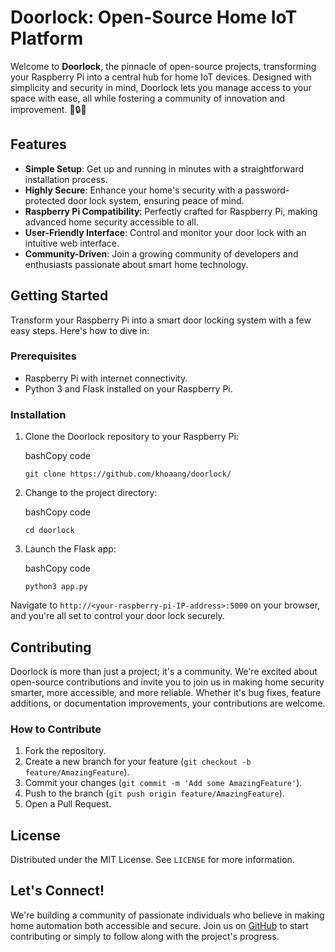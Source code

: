 Doorlock: Open-Source Home IoT Platform
=======================================

Welcome to **Doorlock**, the pinnacle of open-source projects, transforming your Raspberry Pi into a central hub for home IoT devices. Designed with simplicity and security in mind, Doorlock lets you manage access to your space with ease, all while fostering a community of innovation and improvement. 🚪🔒✨

Features
--------

*   **Simple Setup**: Get up and running in minutes with a straightforward installation process.
*   **Highly Secure**: Enhance your home's security with a password-protected door lock system, ensuring peace of mind.
*   **Raspberry Pi Compatibility**: Perfectly crafted for Raspberry Pi, making advanced home security accessible to all.
*   **User-Friendly Interface**: Control and monitor your door lock with an intuitive web interface.
*   **Community-Driven**: Join a growing community of developers and enthusiasts passionate about smart home technology.

Getting Started
---------------

Transform your Raspberry Pi into a smart door locking system with a few easy steps. Here's how to dive in:

### Prerequisites

*   Raspberry Pi with internet connectivity.
*   Python 3 and Flask installed on your Raspberry Pi.

### Installation

1.  Clone the Doorlock repository to your Raspberry Pi:
    
    bashCopy code
    
    `git clone https://github.com/khoaang/doorlock/`
    
2.  Change to the project directory:
    
    bashCopy code
    
    `cd doorlock`
    
3.  Launch the Flask app:
    
    bashCopy code
    
    `python3 app.py`
    

Navigate to `http://<your-raspberry-pi-IP-address>:5000` on your browser, and you're all set to control your door lock securely.

Contributing
------------

Doorlock is more than just a project; it's a community. We're excited about open-source contributions and invite you to join us in making home security smarter, more accessible, and more reliable. Whether it's bug fixes, feature additions, or documentation improvements, your contributions are welcome.

### How to Contribute

1.  Fork the repository.
2.  Create a new branch for your feature (`git checkout -b feature/AmazingFeature`).
3.  Commit your changes (`git commit -m 'Add some AmazingFeature'`).
4.  Push to the branch (`git push origin feature/AmazingFeature`).
5.  Open a Pull Request.

License
-------

Distributed under the MIT License. See `LICENSE` for more information.

Let's Connect!
--------------

We're building a community of passionate individuals who believe in making home automation both accessible and secure. Join us on [GitHub](https://github.com/khoaang/doorlock/) to start contributing or simply to follow along with the project's progress.
